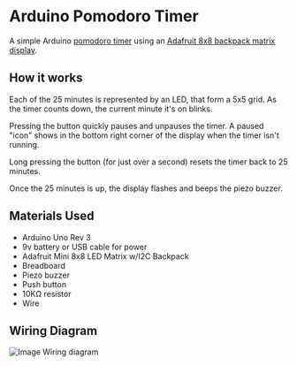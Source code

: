 # Arduino Pomodoro Timer

A simple Arduino [pomodoro timer](https://en.wikipedia.org/wiki/Pomodoro_Technique) using an [Adafruit 8x8 backpack matrix display](https://www.adafruit.com/products/870).

## How it works

Each of the 25 minutes is represented by an LED, that form a 5x5 grid. As the timer counts down, the current minute it's on blinks. 

Pressing the button quickly pauses and unpauses the timer. A paused "icon" shows in the bottom right corner of the display when the timer isn't running.

Long pressing the button (for just over a second) resets the timer back to 25 minutes. 

Once the 25 minutes is up, the display flashes and beeps the piezo buzzer.

## Materials Used

 * Arduino Uno Rev 3
 * 9v battery or USB cable for power
 * Adafruit Mini 8x8 LED Matrix w/I2C Backpack
 * Breadboard
 * Piezo buzzer
 * Push button
 * 10KΩ resistor
 * Wire

## Wiring Diagram
![Image Wiring diagram](https://s3.amazonaws.com/cairn4/pomodoro_sketch.jpg)
